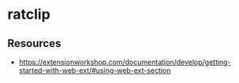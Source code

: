 # ratclip

## Resources

-   https://extensionworkshop.com/documentation/develop/getting-started-with-web-ext/#using-web-ext-section
